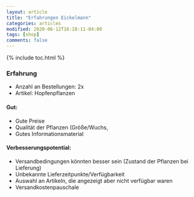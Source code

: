 ```yaml
---
layout: article
title: "Erfahrungen Eickelmann"
categories: articles
modified: 2020-06-12T16:28:11-04:00
tags: [shop]
comments: false
---
```


{% include toc.html %}

### Erfahrung

* Anzahl an Bestellungen: 2x
* Artikel: Hopfenpflanzen

#### Gut:
* Gute Preise
* Qualität der Pflanzen (Größe/Wuchs, 
* Gutes Informationsmaterial

#### Verbesserungspotential:
* Versandbedingungen könnten besser sein (Zustand der Pflanzen bei Lieferung)
* Unbekannte Lieferzeitpunkte/Verfügbarkeit
* Auswahl an Artikeln, die angezeigt aber nicht verfügbar waren
* Versandkostenpauschale
